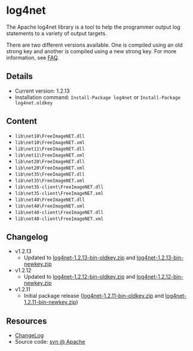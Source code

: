 log4net
===

The Apache log4net library is a tool to help the programmer output log statements to a variety of output targets.

There are two different versions available. One is compiled using an old strong key and another is compiled using a new strong key.
For more information, see [FAQ](http://logging.apache.org/log4net/release/faq.html#two-snks).

Details
---
  - Current version: 1.2.13
  - Installation command: ``Install-Package log4net`` or ``Install-Package log4net.oldkey``

Content
---
  - ``lib\net10\FreeImageNET.dll``
  - ``lib\net10\FreeImageNET.xml``
  - ``lib\net11\FreeImageNET.dll``
  - ``lib\net11\FreeImageNET.xml``
  - ``lib\net20\FreeImageNET.dll``
  - ``lib\net20\FreeImageNET.xml``
  - ``lib\net35\FreeImageNET.dll``
  - ``lib\net35\FreeImageNET.xml``
  - ``lib\net35-client\FreeImageNET.dll``
  - ``lib\net35-client\FreeImageNET.xml``
  - ``lib\net40\FreeImageNET.dll``
  - ``lib\net40\FreeImageNET.xml``
  - ``lib\net40-client\FreeImageNET.dll``
  - ``lib\net40-client\FreeImageNET.xml``

Changelog
---
  - v1.2.13
      - Updated to [log4net-1.2.13-bin-oldkey.zip][archive] and [log4net-1.2.13-bin-newkey.zip][archive]
  - v1.2.12
      - Updated to [log4net-1.2.12-bin-oldkey.zip][archive] and [log4net-1.2.12-bin-newkey.zip][archive]
  - v1.2.11
      - Initial package release ([log4net-1.2.11-bin-oldkey.zip][archive] and [log4net-1.2.11-bin-newkey.zip][archive])

Resources
---
[log4net]:  http://logging.apache.org/log4net
[archive]:  http://archive.apache.org/dist/logging/log4net/binaries/
[changelog]:  http://logging.apache.org/log4net/release/release-notes.html
[sourcecode]: http://logging.apache.org/log4net/source-repository.html
  - [ChangeLog]
  - Source code: [svn @ Apache][sourcecode]